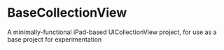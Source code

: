 BaseCollectionView
==================

A minimally-functional iPad-based UICollectionView project, for use as a base project for experimentation
